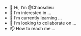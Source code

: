 - 👋 Hi, I’m @Chaosdieu
- 👀 I’m interested in ...
- 🌱 I’m currently learning ...
- 💞️ I’m looking to collaborate on ...
- 📫 How to reach me ...

<!---
Chaosdieu/Chaosdieu is a ✨ special ✨ repository because its `README.md` (this file) appears on your GitHub profile.
You can click the Preview link to take a look at your changes.
--->
